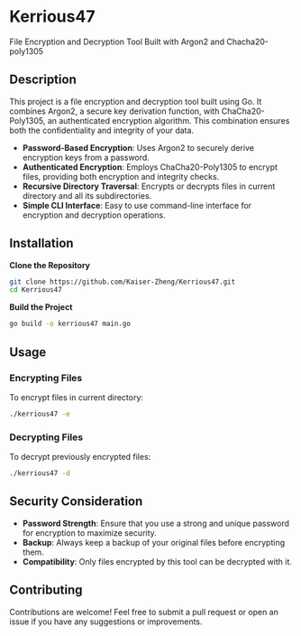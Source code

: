 # Kerrious47

File Encryption and Decryption Tool Built with Argon2 and Chacha20-poly1305

## Description

This project is a file encryption and decryption tool built using Go. It combines Argon2, a secure key derivation function, with ChaCha20-Poly1305, an authenticated encryption algorithm. This combination ensures both the confidentiality and integrity of your data.

- **Password-Based Encryption**: Uses Argon2 to securely derive encryption keys from a password.
- **Authenticated Encryption**: Employs ChaCha20-Poly1305 to encrypt files, providing both encryption and integrity checks.
- **Recursive Directory Traversal**: Encrypts or decrypts files in current directory and all its subdirectories.
- **Simple CLI Interface**: Easy to use command-line interface for encryption and decryption operations.

## Installation

**Clone the Repository**
 
 ```bash
 git clone https://github.com/Kaiser-Zheng/Kerrious47.git
 cd Kerrious47
 ```

**Build the Project**

 ```bash
 go build -o kerrious47 main.go
 ```

## Usage

### Encrypting Files

To encrypt files in current directory:

```bash
./kerrious47 -e
```

### Decrypting Files

To decrypt previously encrypted files:

```bash
./kerrious47 -d
```

## Security Consideration

- **Password Strength**: Ensure that you use a strong and unique password for encryption to maximize security.
- **Backup**: Always keep a backup of your original files before encrypting them.
- **Compatibility**: Only files encrypted by this tool can be decrypted with it.

## Contributing

Contributions are welcome! Feel free to submit a pull request or open an issue if you have any suggestions or improvements.
